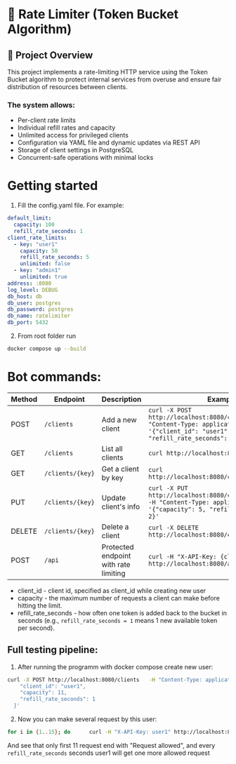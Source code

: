 # 🔐 Rate Limiter (Token Bucket Algorithm)
## 📌 Project Overview
This project implements a rate-limiting HTTP service using the Token Bucket algorithm to protect internal services from overuse and ensure fair distribution of resources between clients.

### The system allows:

- Per-client rate limits
- Individual refill rates and capacity
- Unlimited access for privileged clients
- Configuration via YAML file and dynamic updates via REST API
- Storage of client settings in PostgreSQL
- Concurrent-safe operations with minimal locks

# Getting started
1. Fill the config.yaml file. For example:
```yaml
default_limit:
  capacity: 100
  refill_rate_seconds: 1
client_rate_limits:
  - key: "user1"
    capacity: 50
    refill_rate_seconds: 5
    unlimited: false
  - key: "admin1"
    unlimited: true
address: :8080
log_level: DEBUG
db_host: db
db_user: postgres
db_password: postgres
db_name: ratelimiter
db_port: 5432
```
2. From root folder run
```sh
docker compose up --build
```


# Bot commands:

| Method   | Endpoint                | Description                          | Example |
|----------|-------------------------|--------------------------------------|---------|
| POST     | `/clients`              | Add a new client                     | `curl -X POST http://localhost:8080/clients -H "Content-Type: application/json" -d '{"client_id": "user1", "capacity": 2, "refill_rate_seconds": 1}'` |
| GET      | `/clients`              | List all clients                     | `curl http://localhost:8080/clients` |
| GET      | `/clients/{key}`        | Get a client by key                  | `curl http://localhost:8080/clients/{client_id}` |
| PUT      | `/clients/{key}`        | Update client's info                 | `curl -X PUT http://localhost:8080/clients/{client_id} -H "Content-Type: application/json" -d '{"capacity": 5, "refill_rate_seconds": 2}'` |
| DELETE   | `/clients/{key}`        | Delete a client                      | `curl -X DELETE http://localhost:8080/clients/{client_id}` |
| POST     | `/api`                  | Protected endpoint with rate limiting | `curl -H "X-API-Key: {client_id}" http://localhost:8080/api` |

- client_id - client id, specified as client_id while creating new user
- capacity - the maximum number of requests a client can make before hitting the limit.
- refill_rate_seconds - how often one token is added back to the bucket in seconds (e.g., `refill_rate_seconds = 1` means 1 new available token per second).

## Full testing pipeline:
1. After running the programm with docker compose create new user:
```sh
curl -X POST http://localhost:8080/clients   -H "Content-Type: application/json"   -d '{
    "client_id": "user1",
    "capacity": 11,
    "refill_rate_seconds": 1
  }'
```
2. Now you can make several request by this user:
```sh
for i in {1..15}; do      curl -H "X-API-Key: user1" http://localhost:8080/api; done
```
And see that only first 11 request end with "Request allowed", and every `refill_rate_seconds` seconds user1 will get one more allowed request
